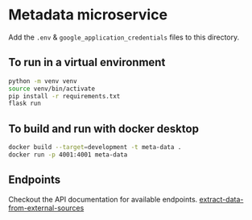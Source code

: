# Metadata microservice

Add the `.env` & `google_application_credentials` files to this directory. 

## To run in a virtual environment

```bash
python -m venv venv
source venv/bin/activate
pip install -r requirements.txt
flask run
```

## To build and run with docker desktop

```bash
docker build --target=development -t meta-data .
docker run -p 4001:4001 meta-data
```

## Endpoints

Checkout the API documentation for available endpoints.
[extract-data-from-external-sources](https://docs.airqo.net/airqo-platform-api/-Mi1WIQAGi40qdPmLrM7/extract-data-from-external-sources)
